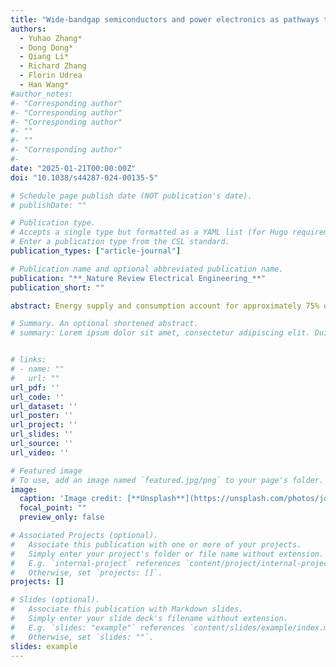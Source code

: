 ```yaml
---
title: "Wide-bandgap semiconductors and power electronics as pathways to carbon neutrality"
authors:
  - Yuhao Zhang*
  - Dong Dong*
  - Qiang Li*
  - Richard Zhang
  - Florin Udrea
  - Han Wang*
#author_notes:
#- "Corresponding author"
#- "Corresponding author"
#- "Corresponding author"
#- ""
#- ""
#- "Corresponding author"
#- 
date: "2025-01-21T00:00:00Z"
doi: "10.1038/s44287-024-00135-5"

# Schedule page publish date (NOT publication's date).
# publishDate: ""

# Publication type.
# Accepts a single type but formatted as a YAML list (for Hugo requirements).
# Enter a publication type from the CSL standard.
publication_types: ["article-journal"]

# Publication name and optional abbreviated publication name.
publication: "**_Nature Review Electrical Engineering_**"
publication_short: ""

abstract: Energy supply and consumption account for approximately 75% of global greenhouse gas emissions. Advances in semiconductor and power electronics technologies are required to integrate renewable energy into grids, electrify transport and the heating and cooling of buildings, and increase the efficiency of electricity conversion. This Review outlines the opportunities for carbon neutrality in the energy sector enabled by synergistic advances in wide-bandgap (WBG) semiconductors and power electronics. First, we present advances in WBG power devices, converter circuits and power electronics applications and their implications. For example, WBG materials have a high critical electric field and thermal stability; therefore, WBG devices can operate at higher temperatures and frequencies than silicon devices, enabling higher efficiency and reducing the number of passive components and cooling systems required in converter circuits. We then discuss advances in renewable energy systems, electric vehicles, data centres and heat pumps enabled by WBG devices, and their potential to reduce carbon emissions through electrification and increased energy conversion efficiency. We also consider the implications of the carbon footprint of WBG device manufacturing being larger than that of silicon manufacturing. Finally, we discuss research gaps that must be addressed to realize the potential of WBG semiconductors and power electronics for carbon neutrality.

# Summary. An optional shortened abstract.
# summary: Lorem ipsum dolor sit amet, consectetur adipiscing elit. Duis posuere tellus ac convallis placerat. Proin tincidunt magna sed ex sollicitudin condimentum.


# links:
# - name: ""
#   url: ""
url_pdf: ''
url_code: ''
url_dataset: ''
url_poster: ''
url_project: ''
url_slides: ''
url_source: ''
url_video: ''

# Featured image
# To use, add an image named `featured.jpg/png` to your page's folder. 
image:
  caption: 'Image credit: [**Unsplash**](https://unsplash.com/photos/jdD8gXaTZsc)'
  focal_point: ""
  preview_only: false

# Associated Projects (optional).
#   Associate this publication with one or more of your projects.
#   Simply enter your project's folder or file name without extension.
#   E.g. `internal-project` references `content/project/internal-project/index.md`.
#   Otherwise, set `projects: []`.
projects: []

# Slides (optional).
#   Associate this publication with Markdown slides.
#   Simply enter your slide deck's filename without extension.
#   E.g. `slides: "example"` references `content/slides/example/index.md`.
#   Otherwise, set `slides: ""`.
slides: example
---
```



